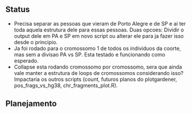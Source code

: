 ## Status

- Precisa separar as pessoas que vieram de Porto Alegre e de SP e ai ter toda aquela estrutura dele para essas pessoas. Duas opcoes: Dividir o output dele em PA e SP em novo script ou alterar ele para ja fazer isso desde o principio. 
- Ja foi rodado para o cromossomo 1 de todos os individuos da coorte, mas sem a divisao PA vs SP. Esta testado e funcionando como esperado.
- Collapse esta rodando cromossomo por cromossomo, sera que ainda vale manter a estrutura de loops de cromossomos considerando isso? Impactaria os outros scripts (count, futuros planos do plotgardener, pos_frags_vs_hg38, chr_fragments_plot.R).

## Planejamento